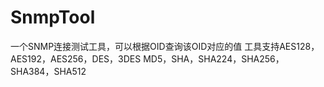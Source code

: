 # SnmpTool
一个SNMP连接测试工具，可以根据OID查询该OID对应的值
工具支持AES128，AES192，AES256，DES，3DES
MD5，SHA，SHA224，SHA256，SHA384，SHA512








